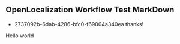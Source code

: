 ## OpenLocalization Workflow Test MarkDown
* 2737092b-6dab-4286-bfc0-f69004a340ea 
thanks!

Hello world